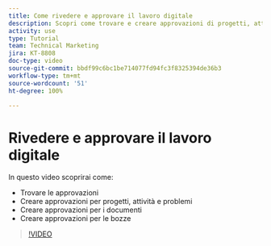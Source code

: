 ```yaml
---
title: Come rivedere e approvare il lavoro digitale
description: Scopri come trovare e creare approvazioni di progetti, attività, problemi, documenti e bozze.
activity: use
type: Tutorial
team: Technical Marketing
jira: KT-8808
doc-type: video
source-git-commit: bbdf99c6bc1be714077fd94fc3f8325394de36b3
workflow-type: tm+mt
source-wordcount: '51'
ht-degree: 100%

---
```


# Rivedere e approvare il lavoro digitale

In questo video scoprirai come:

* Trovare le approvazioni
* Creare approvazioni per progetti, attività e problemi
* Creare approvazioni per i documenti
* Creare approvazioni per le bozze

>[!VIDEO](https://video.tv.adobe.com/v/3444954/?quality=12&learn=on&enablevpops=1&captions=ita)

<!--
learn more URLS
Approving work
Home area for Reviewers
Guides
Home overview for Reviewers
Issue page overview
-->